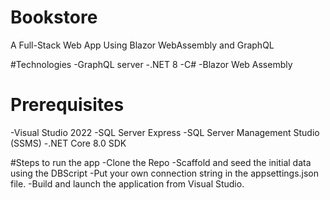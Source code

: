 # Bookstore
A Full-Stack Web App Using Blazor WebAssembly and GraphQL

#Technologies
-GraphQL server
-.NET 8
-C#
-Blazor Web Assembly

# Prerequisites
-Visual Studio 2022
-SQL Server Express
-SQL Server Management Studio (SSMS)
-.NET Core 8.0 SDK

#Steps to run the app
-Clone the Repo
-Scaffold and seed the initial data using the DBScript
-Put your own connection string in the appsettings.json file.
-Build and launch the application from Visual Studio.
